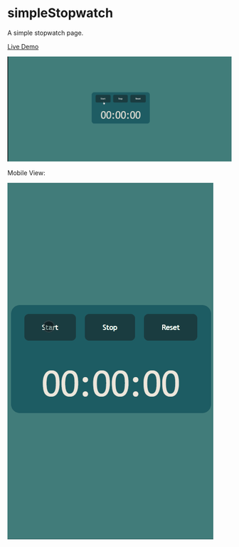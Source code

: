 # simpleStopwatch
A simple stopwatch page.

[Live Demo](https://scusate.github.io/demos/simpleStopwatch)

![Stopwatch Preview](/Stopwatch1.gif)

Mobile View:

![Stopwatch Preview](/Stopwatch2.gif)
